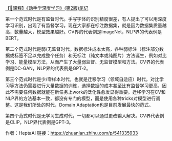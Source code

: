 [【🚀课程】《动手学深度学习》(第2版)笔记](detail/DeepLearning/《动手学深度学习》/动手学深度学习(2版).md)





第一个范式时代是有监督时代。手写字体的识别精度很差，有人提出了可以用深度学习识别，出现了有监督学习。现在大家都在标注数据集，就是因为数据集质量越高，数量越大，模型效果越好。CV界的代表例是ImageNet，NLP界的代表例是BERT。

第二个范式时代是弱/无监督时代。数据标注成本太高，各种弱标注（标注部分数据或标签不足以完成整个任务）和无标注（纯文本或纯图片）方法诞生，例如对比学习、能量模型方法，从而产生了大量弱监督、无监督模型和方法。CV界的代表例是DC-GAN，NLP界的代表例是GPT-2。

第三个范式时代是少/零样本时代，也就是迁移学习（领域自适应）时代。对比学习等方法仍需要进行大量数据的训练，选择数据的成本甚至比有监督学习更高，因此不需要任何数据就能在新任务上work的泛化性愈发显得重要。迁移学习在CV和NLP界的方法基本一致，都没有专门的模型，而是使用各种tricks对模型进行调整。这是我们所处的时代，Domain Adaptation也是目前发展最快的范式。

第四个范式时代是无学习生成时代，一切都可以通过更改输入解决。CV界代表例是CLIP，NLP界代表例是GPT-3。

作者：HeptaAI
链接：https://zhuanlan.zhihu.com/p/541335933
